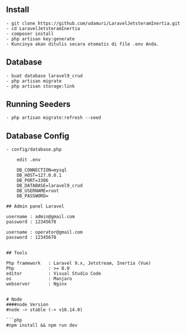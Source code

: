## Install
	- git clone https://github.com/udamuri/LaravelJetsteramInertia.git
	- cd LaravelJetsteramInertia
    - composer install
    - php artisan key:generate
    - Kuncinya akan ditulis secara otomatis di file .env Anda.
## Database
    - buat database laravel9_crud
    - php artisan migrate
    - php artisan storage:link
## Running Seeders
    - php artisan migrate:refresh --seed
## Database Config
    - config/database.php
```
    edit .env
    
    DB_CONNECTION=mysql
    DB_HOST=127.0.0.1
    DB_PORT=3306
    DB_DATABASE=laravel9_crud
    DB_USERNAME=root
    DB_PASSWORD=
```


```
## Admin panel Laravel
```
    username : admin@gmail.com
    password : 12345678

	username : operator@gmail.com
    password : 12345678

```

## Tools
```
    Php framework 	: Laravel 9.x, Jetstream, Inertia (Vue)
    Php 			: >= 8.0 
    editor 			: Visual Studio Code
    os 				: Manjaro
    webserver		: Nginx
	
```

# Node
####node Version
#node -> stable (-> v16.14.0)

```php
#npm install && npm run dev  

```